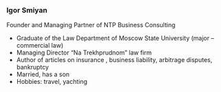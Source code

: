 ### Igor  Smiyan

Founder and Managing Partner of NTP Business Consulting

* Graduate of the Law Department of Moscow State University (major – commercial law)
* Managing Director “Na Trekhprudnom” law firm
* Author of articles on insurance , business liability, arbitrage disputes, bankruptcy
* Married, has a son
* Hobbies: travel, yachting

